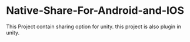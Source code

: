 # Native-Share-For-Android-and-IOS
This Project contain sharing option for unity. this project is also plugin in unity.
